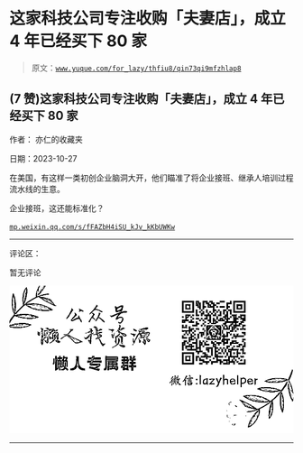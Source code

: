 # 这家科技公司专注收购「夫妻店」，成立 4 年已经买下 80 家

> 原文：[`www.yuque.com/for_lazy/thfiu8/qin73qi9mfzhlap8`](https://www.yuque.com/for_lazy/thfiu8/qin73qi9mfzhlap8)

## (7 赞)这家科技公司专注收购「夫妻店」，成立 4 年已经买下 80 家

作者： 亦仁的收藏夹

日期：2023-10-27

在美国，有这样一类初创企业脑洞大开，他们瞄准了将企业接班、继承人培训过程流水线的生意。

企业接班，这还能标准化？

[`mp.weixin.qq.com/s/fFAZbH4iSU_kJv_kKbUWKw`](https://mp.weixin.qq.com/s/fFAZbH4iSU_kJv_kKbUWKw)

* * *

评论区：

暂无评论

![](img/1c37d505930596d12a88ab23e11aa07a.png)

* * *